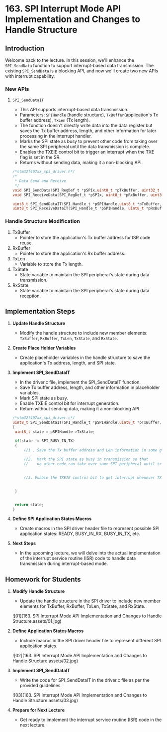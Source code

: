 # 163. SPI Interrupt Mode API Implementation and Changes to Handle Structure



## Introduction

Welcome back to the lecture. In this session, we'll enhance the `SPI_SendData` function to support interrupt-based data transmission. The existing `SPI_SendData` is a blocking API, and now we'll create two new APIs with interrupt capability.

### New APIs

1. `SPI_SendDataIT`

   - This API supports interrupt-based data transmission.
   - Parameters: `SPIHandle` (handle structure), `TxBuffer`(application's Tx buffer address), `TxLen` (Tx length).
   - The function doesn't directly write data into the data register but saves the Tx buffer address, length, and other information for later processing in the interrupt handler.
   - Marks the SPI state as busy to prevent other code from taking over the same SPI peripheral until the data transmission is complete.
   - Enables the TXEIE control bit to trigger an interrupt when the TXE flag is set in the SR.
   - Returns without sending data, making it a non-blocking API.

   ```c
   /*stm32f407xx_spi_driver.h*/
   /*
    * Data Send and Receive
    */
   void SPI_SendData(SPI_RegDef_t *pSPIx,uint8_t *pTxBuffer, uint32_t Len);
   void SPI_ReceiveData(SPI_RegDef_t *pSPIx, uint8_t *pRxBuffer, uint32_t Len);
   
   uint8_t SPI_SendDataIT(SPI_Handle_t *pSPIHandle,uint8_t *pTxBuffer, uint32_t Len);
   uint8_t SPI_ReceiveDataIT(SPI_Handle_t *pSPIHandle, uint8_t *pRxBuffer, uint32_t Len);
   ```

   

### Handle Structure Modification

1. TxBuffer
   - Pointer to store the application's Tx buffer address for ISR code reuse.
2. RxBuffer
   - Pointer to store the application's Rx buffer address.
3. TxLen
   - Variable to store the Tx length.
4. TxState
   - State variable to maintain the SPI peripheral's state during data transmission.
5. RxState
   - State variable to maintain the SPI peripheral's state during data reception.

## Implementation Steps

1. **Update Handle Structure**

   - Modify the handle structure to include new member elements:` TxBuffer`, `RxBuffer`, `TxLen`, `TxState`, and `RxState`.

2. **Create Place Holder Variables**

   - Create placeholder variables in the handle structure to save the application's Tx address, length, and SPI state.

3. **Implement SPI_SendDataIT**

   - In the driver.c file, implement the SPI_SendDataIT function.
   - Save Tx buffer address, length, and other information in placeholder variables.
   - Mark SPI state as busy.
   - Enable TXEIE control bit for interrupt generation.
   - Return without sending data, making it a non-blocking API.

   ```c
   /*stm32f407xx_spi_driver.c*/
   uint8_t SPI_SendDataIT(SPI_Handle_t *pSPIHandle,uint8_t *pTxBuffer, uint32_t Len)
   {
   	uint8_t state = pSPIHandle->TxState;
   
   	if(state != SPI_BUSY_IN_TX)
   	{
   		//1 . Save the Tx buffer address and Len information in some global variables
   		
   		//2.  Mark the SPI state as busy in transmission so that
   		//    no other code can take over same SPI peripheral until transmission is over
   	
   
   		//3. Enable the TXEIE control bit to get interrupt whenever TXE flag is set in SR
   		
   
   	}
   
   
   	return state;
   }
   ```

   

4. **Define SPI Application States Macros**

   - Create macros in the SPI driver header file to represent possible SPI application states: READY, BUSY_IN_RX, BUSY_IN_TX, etc.

5. **Next Steps**

   - In the upcoming lecture, we will delve into the actual implementation of the interrupt service routine (ISR) code to handle data transmission during interrupt-based mode.

## Homework for Students

1. **Modify Handle Structure**

   - Update the handle structure in the SPI driver to include new member elements for TxBuffer, RxBuffer, TxLen, TxState, and RxState.

   ![01](163. SPI Interrupt Mode API Implementation and Changes to Handle Structure.assets/01.jpg)

2. **Define Application States Macros**

   - Include macros in the SPI driver header file to represent different SPI application states.

   ![02](163. SPI Interrupt Mode API Implementation and Changes to Handle Structure.assets/02.jpg)

3. **Implement SPI_SendDataIT**

   - Write the code for SPI_SendDataIT in the driver.c file as per the provided guidelines.

   ![03](163. SPI Interrupt Mode API Implementation and Changes to Handle Structure.assets/03.jpg)

4. **Prepare for Next Lecture**

   - Get ready to implement the interrupt service routine (ISR) code in the next lecture.